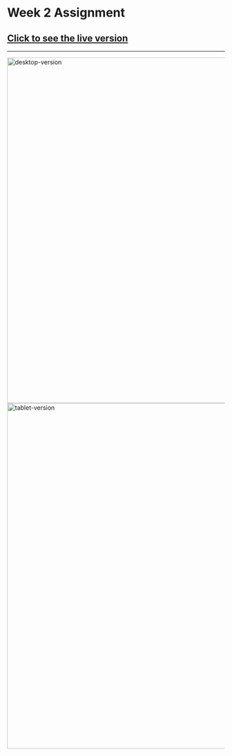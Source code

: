 # Week 2 Assignment

## [Click to see the live version](https://huseyin-marvel.netlify.app/)

---

<img src="https://github.com/huseyin-ensari/images-for-readme/blob/main/marvel-u%C4%B1/desktop.png?raw=true" width="800" height="auto" alt="desktop-version">

<img src="https://github.com/huseyin-ensari/images-for-readme/blob/main/marvel-u%C4%B1/tablet.png?raw=true" width="800" height="auto" alt="tablet-version">
